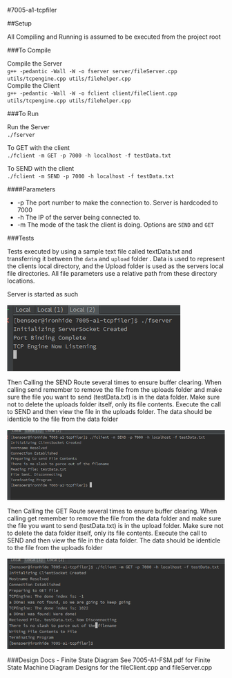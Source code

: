#7005-a1-tcpfiler

##Setup

All Compiling and Running is assumed to be executed from the project root

###To Compile

Compile the Server<br>
`g++ -pedantic -Wall -W -o fserver server/fileServer.cpp  utils/tcpengine.cpp utils/filehelper.cpp` <br>
Compile the Client<br>
`g++ -pedantic -Wall -W -o fclient client/fileClient.cpp  utils/tcpengine.cpp utils/filehelper.cpp`

###To Run

Run the Server<br>
`./fserver` <br>

To GET with the client<br>
`./fclient -m GET -p 7000 -h localhost -f testData.txt` <br>

To SEND with the client<br>
`./fclient -m SEND -p 7000 -h localhost -f testData.txt`

####Parameters
* -p The port number to make the connection to. Server is hardcoded to 7000
* -h The IP of the server being connected to.
* -m The mode of the task the client is doing. Options are `SEND` and `GET`

###Tests

Tests executed by using a sample text file called textData.txt and transferring it between the `data` and `upload` folder
. Data is used to represent the clients local directory, and the Upload folder is used as the servers local file directories.
All file parameters use a relative path from these directory locations.

Server is started as such <br><br>
![](imgs/server_start.png)

Then Calling the SEND Route several times to ensure buffer clearing. When calling send remember to remove the file from
the uploads folder and make sure the file you want to send (testData.txt) is in the data folder. 
Make sure not to delete the uploads folder itself, only its file contents. Execute the call to SEND
and then view the file in the uploads folder. The data should be identicle to the file from the data folder
<br><br>
![](imgs/send_data.png)

Then Calling the GET Route several times to ensure buffer clearing. When calling get remember to remove the file from
the data folder and make sure the file you want to send (testData.txt) is in the upload folder. 
Make sure not to delete the data folder itself, only its file contents. Execute the call to SEND
and then view the file in the data folder. The data should be identicle to the file from the uploads folder
<br><br>
![](imgs/get_data.png)

###Design Docs - Finite State Diagram
See 7005-A1-FSM.pdf for Finite State Machine Diagram Designs for the fileClient.cpp and fileServer.cpp